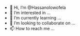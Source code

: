 - 👋 Hi, I’m @Hassanolowofela
- 👀 I’m interested in ...
- 🌱 I’m currently learning ...
- 💞️ I’m looking to collaborate on ...
- 📫 How to reach me ...

<!---
Hassanolowofela/Hassanolowofela is a ✨ special ✨ repository because its `README.md` (this file) appears on your GitHub profile.
You can click the Preview link to take a look at your changes.
--->
